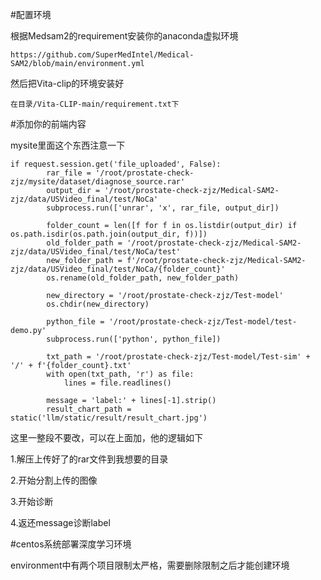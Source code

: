 #配置环境

根据Medsam2的requirement安装你的anaconda虚拟环境

	https://github.com/SuperMedIntel/Medical-SAM2/blob/main/environment.yml

然后把Vita-clip的环境安装好

	在目录/Vita-CLIP-main/requirement.txt下

#添加你的前端内容

mysite里面这个东西注意一下

	if request.session.get('file_uploaded', False):
	        rar_file = '/root/prostate-check-zjz/mysite/dataset/diagnose_source.rar'
	        output_dir = '/root/prostate-check-zjz/Medical-SAM2-zjz/data/USVideo_final/test/NoCa'
	        subprocess.run(['unrar', 'x', rar_file, output_dir])
	        
	        folder_count = len([f for f in os.listdir(output_dir) if os.path.isdir(os.path.join(output_dir, f))])
	        old_folder_path = '/root/prostate-check-zjz/Medical-SAM2-zjz/data/USVideo_final/test/NoCa/test'
	        new_folder_path = f'/root/prostate-check-zjz/Medical-SAM2-zjz/data/USVideo_final/test/NoCa/{folder_count}'
	        os.rename(old_folder_path, new_folder_path)
	
	        new_directory = '/root/prostate-check-zjz/Test-model'
	        os.chdir(new_directory)
	
	        python_file = '/root/prostate-check-zjz/Test-model/test-demo.py'
	        subprocess.run(['python', python_file])
	
	        txt_path = '/root/prostate-check-zjz/Test-model/Test-sim' + '/' + f'{folder_count}.txt'
	        with open(txt_path, 'r') as file:
	            lines = file.readlines()
	        
	        message = 'label:' + lines[-1].strip()
	        result_chart_path = static('llm/static/result/result_chart.jpg')

这里一整段不要改，可以在上面加，他的逻辑如下

1.解压上传好了的rar文件到我想要的目录

2.开始分割上传的图像

3.开始诊断

4.返还message诊断label


#centos系统部署深度学习环境

environment中有两个项目限制太严格，需要删除限制之后才能创建环境

